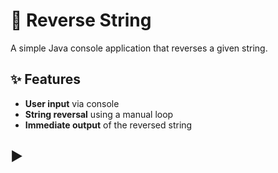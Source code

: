 # 🔄 Reverse String

A simple Java console application that reverses a given string.

## ✨ Features
- **User input** via console
- **String reversal** using a manual loop
- **Immediate output** of the reversed string

## ▶️
